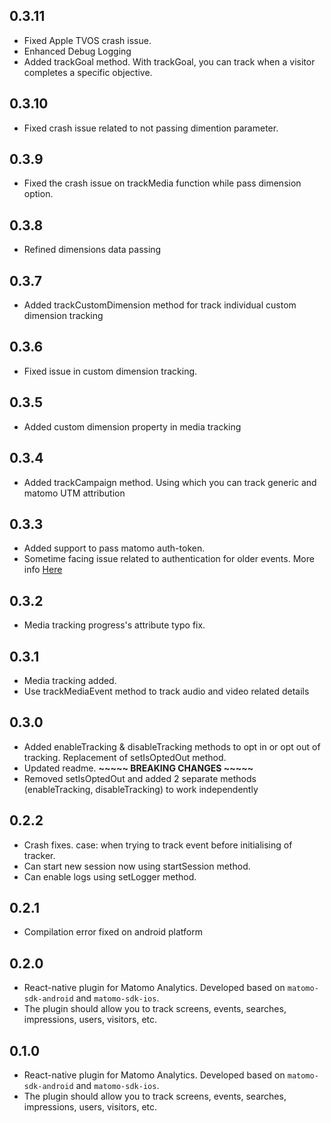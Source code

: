 ## 0.3.11

- Fixed Apple TVOS crash issue.
- Enhanced Debug Logging
- Added trackGoal method. With trackGoal, you can track when a visitor completes a specific objective.

## 0.3.10

- Fixed crash issue related to not passing dimention parameter.

## 0.3.9

- Fixed the crash issue on trackMedia function while pass dimension option.

## 0.3.8

- Refined dimensions data passing

## 0.3.7

- Added trackCustomDimension method for track individual custom dimension tracking

## 0.3.6

- Fixed issue in custom dimension tracking.

## 0.3.5

- Added custom dimension property in media tracking

## 0.3.4

- Added trackCampaign method. Using which you can track generic and matomo UTM attribution

## 0.3.3

- Added support to pass matomo auth-token.
- Sometime facing issue related to authentication for older events. More info [Here](https://matomo.org/faq/how-to/faq_30835/)

## 0.3.2

- Media tracking progress's attribute typo fix.

## 0.3.1

- Media tracking added.
- Use trackMediaEvent method to track audio and video related details

## 0.3.0

- Added enableTracking & disableTracking methods to opt in or opt out of tracking. Replacement of setIsOptedOut method.
- Updated readme.
**~~~~~ BREAKING CHANGES ~~~~~**
- Removed setIsOptedOut and added 2 separate methods (enableTracking, disableTracking) to work independently

## 0.2.2

- Crash fixes. case: when trying to track event before initialising of tracker.
- Can start new session now using startSession method.
- Can enable logs using setLogger method.

## 0.2.1

- Compilation error fixed on android platform

## 0.2.0

- React-native plugin for Matomo Analytics. Developed based on `matomo-sdk-android` and `matomo-sdk-ios`.
- The plugin should allow you to track screens, events, searches, impressions, users, visitors, etc.

## 0.1.0

- React-native plugin for Matomo Analytics. Developed based on `matomo-sdk-android` and `matomo-sdk-ios`.
- The plugin should allow you to track screens, events, searches, impressions, users, visitors, etc.
